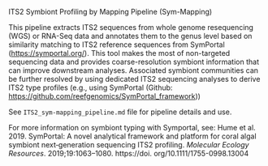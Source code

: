ITS2 Symbiont Profiling by Mapping Pipeline (Sym-Mapping)

This pipeline extracts ITS2 sequences from whole genome resequencing (WGS) or RNA-Seq data and annotates them to the genus level based on similarity matching to ITS2 reference sequences from SymPortal (https://symportal.org/). This tool makes the most of non-targeted sequencing data and provides coarse-resolution symbiont information that can improve downstream analyses. Associated symbiont communities can be further resolved by using dedicated ITS2 sequencing analyses to derive ITS2 type profiles (e.g., using SymPortal (Github: https://github.com/reefgenomics/SymPortal_framework))

See `ITS2_sym-mapping_pipeline.md` file for pipeline details and use.

For more information on symbiont typing with Symportal, see:
Hume et al. 2019. SymPortal: A novel analytical framework and platform for coral algal symbiont next‐generation sequencing ITS2 profiling. _Molecular Ecology Resources_. 2019;19:1063–1080. https://doi. org/10.1111/1755-0998.13004
